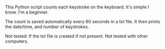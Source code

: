 This Python script counts each keystroke on the keyboard.
It's simple I know. I'm a beginner.

The count is saved automatically every 60 seconds in a txt file.
It then prints the date/time, and number of keystrokes.

Not tested:
  If the txt file is created if not present.
  Not tested with other computers.
